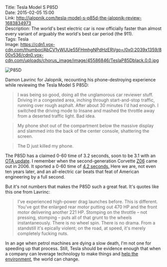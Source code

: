 Title: Tesla Model S P85D  
Date: 2015-02-05 15:00  
Link: http://jalopnik.com/tesla-model-s-p85d-the-jalopnik-review-1683834973  
Description: The world's best electric car is now officially faster than almost every variant of arguably the world's best car period (the 911).  
Tags: Tesla  
Image: https://cdn1.vox-cdn.com/thumbor/AbCV1yWUUe55FHmhgNPdHzERVgo=/0x0:2039x1359/800x536/cdn0.vox-cdn.com/uploads/chorus_image/image/45586846/TeslaP85Dblack.0.0.jpg  

![P85D][1]

Damon Lavrinc for Jalopnik, recounting his phone-destroying experience while reviewing the Tesla Model S P85D:

> I was being so good, doing all the unglamorous car reviewer stuff. Driving in a congested area, inching through start-and-stop traffic, running over rough asphalt. After about 30 minutes I'd had enough. I switched the driving mode to Insane and mashed the throttle away from a deserted traffic light. Bad idea.

> My phone shot out of the compartment below the massive display and slammed into the back of the center console, shattering the screen.

> The D just killed my phone.

The P85D has a claimed 0-60 time of 3.2 seconds, soon to be 3.1 with an [OTA update][2]. I remember when the second-generation Corvette [Z06][3] came out in 2006. It sported a 0-60 time of [4.2 seconds.][4] Here we are, not even ten years later, and an all-electric car beats that feat of American engineering by a full second. 

But it's not numbers that makes the P85D such a great feat. It's quotes like this one from Lavrinc:

> I've experienced high-power drag launches before. This is different. You've got the enlarged rear motor putting out 470 HP and the front motor delivering another 221 HP. Stomping on the throttle – not pressing, stomping – puts all of that grunt to the wheels instantaneously. There is no wheel spin. There is no drama. From a standstill it's epically violent; on the road, at speed, it's merely completely fucking nuts.

In an age when petrol machines are dying a slow death, I'm not one for speeding up that process. Still, Tesla should be evidence enough that when a company can leverage technology to make things and [help the environment][5], the world can change.

[1]: https://cdn1.vox-cdn.com/thumbor/AbCV1yWUUe55FHmhgNPdHzERVgo=/0x0:2039x1359/800x536/cdn0.vox-cdn.com/uploads/chorus_image/image/45586846/TeslaP85Dblack.0.0.jpg "Tesla P85D"
[2]: http://www.theverge.com/2015/1/29/7947533/tesla-will-make-the-absurdly-fast-p85d-even-faster-with-a-software-update "The Verge: 'Tesla will make the absurdly fast P85D even faster with a software update'"
[3]: http://www.motortrend.com/roadtests/coupes/112_0510_2006_chevrolet_corvette_z06/ "MotorTrend reviews the C6 Z06"
[4]: http://www.edmunds.com/chevrolet/corvette/2006/road-test1.html "C6 Z06 road test from Edmunds"
[5]: http://www.slate.com/articles/technology/technology/2013/09/how_green_is_a_tesla_electric_cars_environmental_impact_depends_on_where.html "Slate on 'How Green is Tesla?'"